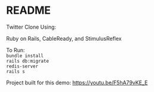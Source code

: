# README

Twitter Clone Using: 

 Ruby on Rails, CableReady, and StimulusReflex
 
To Run:  
`bundle install`  
 `rails db:migrate`  
 `redis-server`  
 `rails s`

Project built for this demo: https://youtu.be/F5hA79vKE_E

